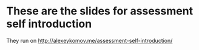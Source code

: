 # These are the slides for assessment self introduction

They run on http://alexeykomov.me/assessment-self-introduction/
